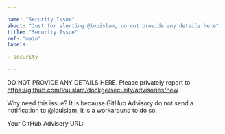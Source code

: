 ```yaml
---

name: "Security Issue"
about: "Just for alerting @louislam, do not provide any details here"
title: "Security Issue"
ref: "main"
labels:

- security

---
```


DO NOT PROVIDE ANY DETAILS HERE. Please privately report to https://github.com/louislam/dockge/security/advisories/new.


Why need this issue? It is because GitHub Advisory do not send a notification to @louislam, it is a workaround to do so.

Your GitHub Advisory URL:

